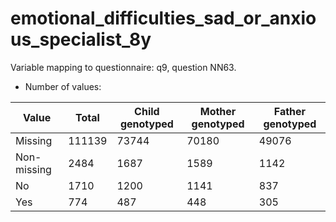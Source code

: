 # emotional_difficulties_sad_or_anxious_specialist_8y
Variable mapping to questionnaire: q9, question NN63.
- Number of values:

| Value | Total | Child genotyped | Mother genotyped | Father genotyped |
| ----- | ----- | --------------- | ---------------- | ---------------- |
| Missing | 111139 | 73744 | 70180 | 49076 |
| Non-missing | 2484 | 1687 | 1589 | 1142 |
| No | 1710 | 1200 | 1141 |837 |
| Yes | 774 | 487 | 448 |305 |




